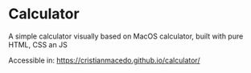 # Calculator

A simple calculator visually based on MacOS calculator, built with pure HTML, CSS an JS

Accessible in: https://cristianmacedo.github.io/calculator/
